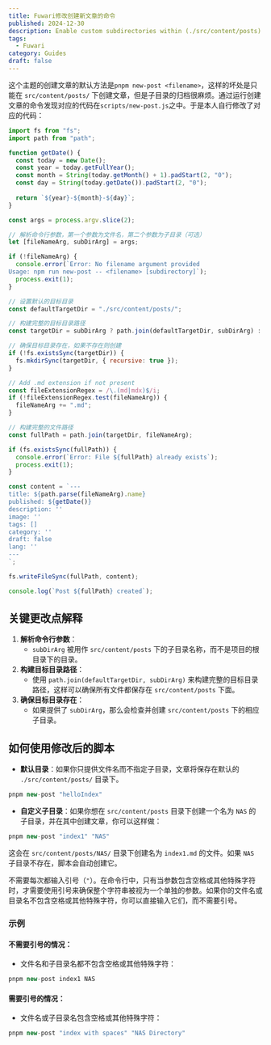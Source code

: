 ```yaml
---
title: Fuwari修改创建新文章的命令
published: 2024-12-30
description: Enable custom subdirectories within (./src/content/posts) for organized article creation.
tags:
  - Fuwari
category: Guides
draft: false
---
```

这个主题的创建文章的默认方法是`pnpm new-post <filename>`，这样的坏处是只能在 `src/content/posts/` 下创建文章，但是子目录的归档很麻烦。通过运行创建文章的命令发现对应的代码在` scripts/new-post.js `之中。于是本人自行修改了对应的代码：
```js
import fs from "fs";
import path from "path";

function getDate() {
  const today = new Date();
  const year = today.getFullYear();
  const month = String(today.getMonth() + 1).padStart(2, "0");
  const day = String(today.getDate()).padStart(2, "0");
  
  return `${year}-${month}-${day}`;
}

const args = process.argv.slice(2);

// 解析命令行参数，第一个参数为文件名，第二个参数为子目录（可选）
let [fileNameArg, subDirArg] = args;

if (!fileNameArg) {
  console.error(`Error: No filename argument provided
Usage: npm run new-post -- <filename> [subdirectory]`);
  process.exit(1);
}

// 设置默认的目标目录
const defaultTargetDir = "./src/content/posts/";

// 构建完整的目标目录路径
const targetDir = subDirArg ? path.join(defaultTargetDir, subDirArg) : defaultTargetDir;

// 确保目标目录存在，如果不存在则创建
if (!fs.existsSync(targetDir)) {
  fs.mkdirSync(targetDir, { recursive: true });
}

// Add .md extension if not present
const fileExtensionRegex = /\.(md|mdx)$/i;
if (!fileExtensionRegex.test(fileNameArg)) {
  fileNameArg += ".md";
}

// 构建完整的文件路径
const fullPath = path.join(targetDir, fileNameArg);

if (fs.existsSync(fullPath)) {
  console.error(`Error: File ${fullPath} already exists`);
  process.exit(1);
}

const content = `---
title: ${path.parse(fileNameArg).name}
published: ${getDate()}
description: ''
image: ''
tags: []
category: ''
draft: false
lang: ''
---
`;

fs.writeFileSync(fullPath, content);

console.log(`Post ${fullPath} created`);
```
## 关键更改点解释

1. **解析命令行参数**：
    - `subDirArg` 被用作 `src/content/posts` 下的子目录名称，而不是项目的根目录下的目录。
2. **构建目标目录路径**：
    - 使用 `path.join(defaultTargetDir, subDirArg)` 来构建完整的目标目录路径，这样可以确保所有文件都保存在 `src/content/posts` 下面。
3. **确保目标目录存在**：
    - 如果提供了 `subDirArg`，那么会检查并创建 `src/content/posts` 下的相应子目录。

## 如何使用修改后的脚本

- **默认目录**：如果你只提供文件名而不指定子目录，文章将保存在默认的 `./src/content/posts/` 目录下。
```js
pnpm new-post "helloIndex"
```

- **自定义子目录**：如果你想在 `src/content/posts` 目录下创建一个名为 `NAS` 的子目录，并在其中创建文章，你可以这样做：
```js
pnpm new-post "index1" "NAS"
```
这会在 `src/content/posts/NAS/` 目录下创建名为 `index1.md` 的文件。如果 `NAS` 子目录不存在，脚本会自动创建它。

不需要每次都输入引号（`"`）。在命令行中，只有当参数包含空格或其他特殊字符时，才需要使用引号来确保整个字符串被视为一个单独的参数。如果你的文件名或目录名不包含空格或其他特殊字符，你可以直接输入它们，而不需要引号。

### 示例

#### 不需要引号的情况：

- 文件名和子目录名都不包含空格或其他特殊字符：
```js
pnpm new-post index1 NAS
```

#### 需要引号的情况：
- 文件名或子目录名包含空格或其他特殊字符：
```js
pnpm new-post "index with spaces" "NAS Directory"
```


